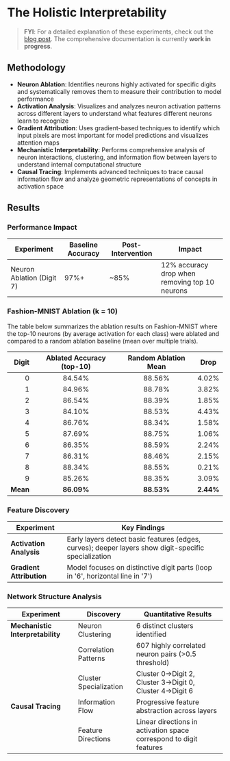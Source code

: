 # The Holistic Interpretability

> **FYI**: For a detailed explanation of these experiments, check out the [blog post](https://your-blog-link.com/holistic-interpretability). The comprehensive documentation is currently **work in progress**.

## Methodology

- **Neuron Ablation**: Identifies neurons highly activated for specific digits and systematically removes them to measure their contribution to model performance
- **Activation Analysis**: Visualizes and analyzes neuron activation patterns across different layers to understand what features different neurons learn to recognize
- **Gradient Attribution**: Uses gradient-based techniques to identify which input pixels are most important for model predictions and visualizes attention maps
- **Mechanistic Interpretability**: Performs comprehensive analysis of neuron interactions, clustering, and information flow between layers to understand internal computational structure
- **Causal Tracing**: Implements advanced techniques to trace causal information flow and analyze geometric representations of concepts in activation space

## Results

### Performance Impact

| Experiment | Baseline Accuracy | Post-Intervention | Impact |
|------------|------------------|-------------------|---------|
| Neuron Ablation (Digit 7) | 97%+ | ~85% | 12% accuracy drop when removing top 10 neurons |

### Fashion-MNIST Ablation (k = 10)

The table below summarizes the ablation results on Fashion-MNIST where the top-10 neurons (by average activation for each class) were ablated and compared to a random ablation baseline (mean over multiple trials).

| Digit | Ablated Accuracy (top-10) | Random Ablation Mean | Drop |
|-------:|:-------------------------:|:--------------------:|:----:|
| 0 | 84.54% | 88.56% | 4.02% |
| 1 | 84.96% | 88.78% | 3.82% |
| 2 | 86.54% | 88.39% | 1.85% |
| 3 | 84.10% | 88.53% | 4.43% |
| 4 | 86.76% | 88.34% | 1.58% |
| 5 | 87.69% | 88.75% | 1.06% |
| 6 | 86.35% | 88.59% | 2.24% |
| 7 | 86.31% | 88.46% | 2.15% |
| 8 | 88.34% | 88.55% | 0.21% |
| 9 | 85.26% | 88.35% | 3.09% |
| **Mean** | **86.09%** | **88.53%** | **2.44%** |


### Feature Discovery

| Experiment | Key Findings |
|------------|--------------|
| **Activation Analysis** | Early layers detect basic features (edges, curves); deeper layers show digit-specific specialization |
| **Gradient Attribution** | Model focuses on distinctive digit parts (loop in '6', horizontal line in '7') |

### Network Structure Analysis

| Experiment | Discovery | Quantitative Results |
|------------|-----------|---------------------|
| **Mechanistic Interpretability** | Neuron Clustering | 6 distinct clusters identified |
| | Correlation Patterns | 607 highly correlated neuron pairs (>0.5 threshold) |
| | Cluster Specialization | Cluster 0→Digit 2, Cluster 3→Digit 0, Cluster 4→Digit 6 |
| **Causal Tracing** | Information Flow | Progressive feature abstraction across layers |
| | Feature Directions | Linear directions in activation space correspond to digit features |